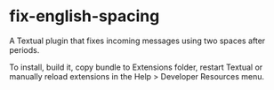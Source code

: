 fix-english-spacing
===================

A Textual plugin that fixes incoming messages using two spaces after periods.

To install, build it, copy bundle to Extensions folder, restart Textual or
manually reload extensions in the Help > Developer Resources menu.

